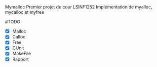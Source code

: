 #
Mymalloc
Premier projet du cour LSINF1252 
Implémentation de myalloc, mycalloc et myfree

#TODO
- [X] Malloc
- [X] Calloc
- [X] Free
- [X] CUnit
- [X] MakeFile
- [X] Rapport 

